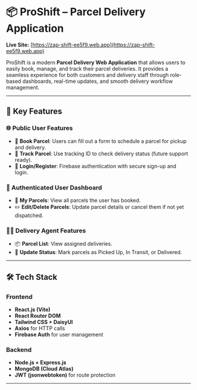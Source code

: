 # 📦 ProShift – Parcel Delivery Application

**Live Site:** [https://zap-shift-ee5f9.web.app](https://zap-shift-ee5f9.web.app)

ProShift is a modern **Parcel Delivery Web Application** that allows users to easily book, manage, and track their parcel deliveries. It provides a seamless experience for both customers and delivery staff through role-based dashboards, real-time updates, and smooth delivery workflow management.

---

## 🚀 Key Features

### 🌐 Public User Features
- 📮 **Book Parcel**: Users can fill out a form to schedule a parcel for pickup and delivery.
- 🔎 **Track Parcel**: Use tracking ID to check delivery status (future support ready).
- 🔐 **Login/Register**: Firebase authentication with secure sign-up and login.

### 👤 Authenticated User Dashboard
- 🧾 **My Parcels**: View all parcels the user has booked.
- ✏️ **Edit/Delete Parcels**: Update parcel details or cancel them if not yet dispatched.

### 🧑‍💼 Delivery Agent Features
- 📦 **Parcel List**: View assigned deliveries.
- 🚚 **Update Status**: Mark parcels as Picked Up, In Transit, or Delivered.

---

## 🛠️ Tech Stack

### Frontend
- **React.js (Vite)**
- **React Router DOM**
- **Tailwind CSS + DaisyUI**
- **Axios** for HTTP calls
- **Firebase Auth** for user management

### Backend
- **Node.js + Express.js**
- **MongoDB (Cloud Atlas)**
- **JWT (jsonwebtoken)** for route protection

---
